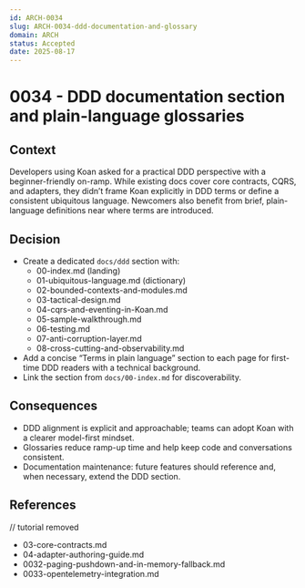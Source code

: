 ```yaml
---
id: ARCH-0034
slug: ARCH-0034-ddd-documentation-and-glossary
domain: ARCH
status: Accepted
date: 2025-08-17
---
```


# 0034 - DDD documentation section and plain-language glossaries

## Context

Developers using Koan asked for a practical DDD perspective with a beginner-friendly on-ramp. While existing docs cover core contracts, CQRS, and adapters, they didn’t frame Koan explicitly in DDD terms or define a consistent ubiquitous language. Newcomers also benefit from brief, plain-language definitions near where terms are introduced.

## Decision

- Create a dedicated `docs/ddd` section with:
  - 00-index.md (landing)
  - 01-ubiquitous-language.md (dictionary)
  - 02-bounded-contexts-and-modules.md
  - 03-tactical-design.md
  - 04-cqrs-and-eventing-in-Koan.md
  - 05-sample-walkthrough.md
  - 06-testing.md
  - 07-anti-corruption-layer.md
  - 08-cross-cutting-and-observability.md
- Add a concise “Terms in plain language” section to each page for first-time DDD readers with a technical background.
- Link the section from `docs/00-index.md` for discoverability.

## Consequences

- DDD alignment is explicit and approachable; teams can adopt Koan with a clearer model-first mindset.
- Glossaries reduce ramp-up time and help keep code and conversations consistent.
- Documentation maintenance: future features should reference and, when necessary, extend the DDD section.

## References

// tutorial removed

- 03-core-contracts.md
- 04-adapter-authoring-guide.md
- 0032-paging-pushdown-and-in-memory-fallback.md
- 0033-opentelemetry-integration.md
